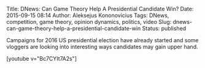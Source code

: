 Title: DNews: Can Game Theory Help A Presidential Candidate Win?
Date: 2015-09-15 08:14
Author: Aleksejus Kononovicius
Tags: DNews, competition, game theory, opinion dynamics, politics, video
Slug: dnews-can-game-theory-help-a-presidential-candidate-win
Status: published

Campaigns for 2016 US
presidential election have already started and some vloggers are looking
into interesting ways candidates may gain upper hand.

[youtube v="Bc7CYIt7A2s"]
